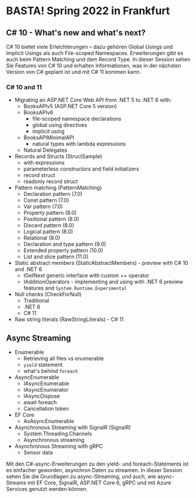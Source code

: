 # BASTA! Spring 2022 in Frankfurt

## C# 10 - What's new and what's next?

C# 10 bietet viele Erleichterungen – dazu gehören Global Usings und Implicit Usings als auch File-scoped Namespaces. Erweiterungen gibt es auch beim Pattern Matching und dem Record Type. In dieser Session sehen Sie Features von C# 10 und erhalten Informationen, was in der nächsten Version von C# geplant ist und mit C# 11 kommen kann.

### C# 10 and 11

* Migrating an ASP.NET Core Web API from .NET 5 to .NET 6 with:
    * BooksAPIv5 (ASP.NET Core 5 version)
    * BooksAPIv6
        * file-scoped namespace declarations
        * global using directives
        * implicit using
    * BooksAPIMinimalAPI
        * natural types with lambda expressions
    * Natural Delegates
* Records and Structs (StructSample)
    * with expressions
    * parameterless constructors and field initializers
    * record struct
    * readonly record struct
* Pattern matching (PatternMatching)
    * Declaration pattern (7.0)
    * Const pattern (7.0)
    * Var pattern (7.0)
    * Property pattern (8.0)
    * Positional pattern (8.0)
    * Discard pattern (8.0)
    * Logical pattern (8.0)
    * Relational (8.0)
    * Declaration and type pattern (9.0)
    * Extended property pattern (10.0)
    * List and slice pattern (11.0)
* Static abstract members (StaticAbstractMembers) - preview with C# 10 and .NET 6
    * IGetNext generic interface with custom ++ operator
    * IAdditionOperators - implementing and using with .NET 6 preview features and `System.Runtime.Experimental`
* Null checks (CheckForNull)
    * Traditional
    * .NET 6
    * C# 11
* Raw string literals (RawStringLiterals) - C# 11

## Async Streaming

* Enumerable
    * Retrieving all files vs enumerable
    * `yield` statement
    * what's behind `foreach`
* AsyncEnumerable
    * IAsyncEnumerable
    * IAsyncEnumerator
    * IAsyncDispose
    * await foreach
    * Cancellation token
* EF Core
    * AsAsyncEnumerable
* Asynchronous Streaming with SignalR (SignalR)
    * System.Threading.Channels
    * Asynchronous streaming
* Asynchronous Streaming with gRPC
    * Sensor data 

Mit den C#-async-Erweiterungen zu den yield- und foreach-Statements ist es einfacher geworden, asynchron Daten zu streamen. In dieser Session sehen Sie die Grundlagen zu async-Streaming, und auch, wie async-Streams mit EF Core, SignalR, ASP.NET Core 6, gRPC und mit Azure Services genutzt werden können.